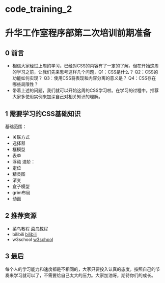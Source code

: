 # code_training_2
# 升华工作室程序部第二次培训前期准备
## 0 前言
* 相信大家经过上周的学习，已经对CSS的内容有了一定的了解。但在开始这周的学习之前，让我们先来思考这样几个问题，Q1：CSS是什么？ Q2：CSS的功能如何实现？ Q3：使用CSS将表现和内容分离的意义是？ Q4：CSS存在哪些局限性？
* 带着上述的问题，我们就可以开始这周的CSS学习啦。在学习的过程中，推荐大家多使用实例来加深自己对相关知识的理解。
## 1 需要学习的CSS基础知识
基础范围：
* 关联方式
* 选择器
* 框模型
* 表单
* 浮动
进阶：
* 定位
* 精灵图
* 渐变
* 盒子模型
* grim布局
* 动画

## 2 推荐资源
* 菜鸟教程 [菜鸟教程](https://www.runoob.com)
* bilibili [bilibili](https://www.bilibili.com)
* w3school [w3school](https://www.w3school.com.cn)

## 3 最后
每个人的学习能力和速度都是不相同的，大家只要投入认真的态度，按照自己的节奏来学习就可以了，不需要给自己太大的压力。大家加油呀，期待你们的成长。
